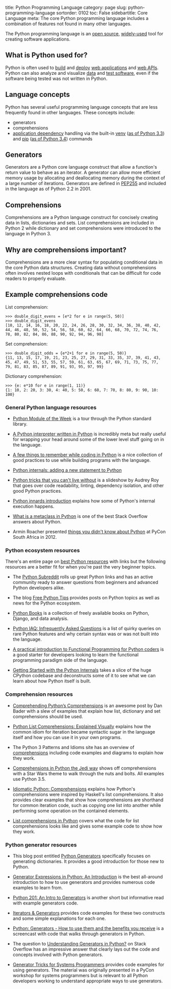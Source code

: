 title: Python Programming Language
category: page
slug: python-programming-language
sortorder: 0102
toc: False
sidebartitle: Core Language
meta: The core Python programming language includes a combination of features not found in many other languages.


The Python programming language is an 
[open source](https://www.python.org/downloads/source/), 
[widely-used](/why-use-python.html) tool for 
creating software applications.


## What is Python used for?
Python is often used to [build](/web-frameworks.html) and [deploy](/deployment.html) 
[web applications](/web-development.html) and 
[web APIs](/application-programming-interfaces.html). Python
can also analyze and visualize [data](/data.html) 
and [test software](/testing.html), even if the software being
tested was not written in Python.


## Language concepts
Python has several useful programming language concepts that are less 
frequently found in other languages. These concepts include:

* generators
* comprehensions
* [application dependency](/application-dependencies.html) handling via 
  the built-in [venv](https://www.python.org/dev/peps/pep-0405/) 
  ([as of Python 3.3](https://docs.python.org/3/whatsnew/3.3.html)) and
  [pip](https://www.python.org/dev/peps/pep-0453/) 
  ([as of Python 3.4](https://docs.python.org/3/whatsnew/3.4.html))
  commands


## Generators
Generators are a Python core language construct that allow a function's return
value to behave as an iterator. A generator can allow more efficient 
memory usage by allocating and deallocating memory during the context of a 
large number of iterations. Generators are defined in 
[PEP255](https://www.python.org/dev/peps/pep-0255/) and included in the
language as of Python 2.2 in 2001.


## Comprehensions
Comprehensions are a Python language construct for concisely creating data
in lists, dictionaries and sets. List comprehensions are included in Python 2
while dictionary and set comprehensions were introduced to the language in
Python 3.


## Why are comprehensions important?
Comprehensions are a more clear syntax for populating conditional data in the 
core Python data structures. Creating data without comprehensions often 
involves nested loops with conditionals that can be difficult for code
readers to properly evaluate.


## Example comprehensions code
List comprehension:

    >>> double_digit_evens = [e*2 for e in range(5, 50)]
    >>> double_digit_evens
    [10, 12, 14, 16, 18, 20, 22, 24, 26, 28, 30, 32, 34, 36, 38, 40, 42, 44, 46, 48, 50, 52, 54, 56, 58, 60, 62, 64, 66, 68, 70, 72, 74, 76, 78, 80, 82, 84, 86, 88, 90, 92, 94, 96, 98]


Set comprehension:

    >>> double_digit_odds = {e*2+1 for e in range(5, 50)}
    {11, 13, 15, 17, 19, 21, 23, 25, 27, 29, 31, 33, 35, 37, 39, 41, 43, 45, 47, 49, 51, 53, 55, 57, 59, 61, 63, 65, 67, 69, 71, 73, 75, 77, 79, 81, 83, 85, 87, 89, 91, 93, 95, 97, 99}

Dictionary comprehension:
    
    >>> {e: e*10 for e in range(1, 11)}
    {1: 10, 2: 20, 3: 30, 4: 40, 5: 50, 6: 60, 7: 70, 8: 80, 9: 90, 10: 100}


### General Python language resources
* [Python Module of the Week](http://pymotw.com/2/index.html) is a tour
  through the Python standard library.

* [A Python interpreter written in Python](http://aosabook.org/en/500L/a-python-interpreter-written-in-python.html)
  is incredibly meta but really useful for wrapping your head around some
  of the lower level stuff going on in the language.

* [A few things to remember while coding in Python](http://satyajit.ranjeev.in/)
  is a nice collection of good practices to use while building programs
  with the language. 

* [Python internals: adding a new statement to Python](http://eli.thegreenplace.net/2010/06/30/python-internals-adding-a-new-statement-to-python/)

* [Python tricks that you can't live without](http://www.slideshare.net/audreyr/python-tricks-that-you-cant-live-without)
  is a slideshow by Audrey Roy that goes over code readability, linting,
  dependency isolation, and other good Python practices.

* [Python innards introduction](http://tech.blog.aknin.name/2010/04/02/pythons-innards-introduction/)
  explains how some of Python's internal execution happens.

* [What is a metaclass in Python](http://stackoverflow.com/questions/100003/what-is-a-metaclass-in-python)
  is one of the best Stack Overflow answers about Python.

* Armin Roacher presented [things you didn't know about Python](https://speakerdeck.com/mitsuhiko/didntknow)
  at PyCon South Africa in 2012.


### Python ecosystem resources
There's an entire page on [best Python resources](/best-python-resources.html)
with links but the following resources are a better fit for when you're past 
the very beginner topics.

* The [Python Subreddit](http://www.reddit.com/r/python) rolls up great
  Python links and has an active community ready to answer questions from
  beginners and advanced Python developers alike.

* The blog [Free Python Tips](http://freepythontips.wordpress.com/) provides
  posts on Python topics as well as news for the Python ecosystem.

* [Python Books](http://pythonbooks.revolunet.com/) is a collection of freely
  available books on Python, Django, and data analysis.

* [Python IAQ: Infrequently Asked Questions](http://norvig.com/python-iaq.html)
  is a list of quirky queries on rare Python features and why certain syntax
  was or was not built into the language.

* [A practical introduction to Functional Programming for Python coders](https://codesachin.wordpress.com/2016/04/03/a-practical-introduction-to-functional-programming-for-python-coders/)
  is a good starter for developers looking to learn the functional 
  programming paradigm side of the language.

* [Getting Started with the Python Internals](http://akaptur.com/blog/2014/08/03/getting-started-with-python-internals/)
  takes a slice of the huge CPython codebase and deconstructs some of
  it to see what we can learn about how Python itself is built.


### Comprehension resources
* [Comprehending Python’s Comprehensions](https://dbader.org/blog/list-dict-set-comprehensions-in-python#intro)
  is an awesome post by Dan Bader with a slew of examples that explain
  how list, dictionary and set comprehensions should be used.

* [Python List Comprehensions: Explained Visually](http://treyhunner.com/2015/12/python-list-comprehensions-now-in-color/)
  explains how the common idiom for iteration became syntactic sugar in
  the language itself and how you can use it in your own programs.

* The Python 3 Patterns and Idioms site has an overview of 
  [comprehensions](http://python-3-patterns-idioms-test.readthedocs.org/en/latest/Comprehensions.html)
  including code examples and diagrams to explain how they work.

* [Comprehensions in Python the Jedi way](https://gist.github.com/mjhea0/1c0031bd6fcd9263f844)
  shows off comprehensions with a Star Wars theme to walk through the nuts
  and bolts. All examples use Python 3.5.

* [Idiomatic Python: Comprehensions](https://blogs.msdn.microsoft.com/pythonengineering/2016/03/14/idiomatic-python-comprehensions/)
  explains how Python's comprehensions were inspired by Haskell's list
  comprehensions. It also provides clear examples that show how comprehensions
  are shorthand for common iteration code, such as copying one list into
  another while performing some operation on the contained elements.

* [List comprehensions in Python](http://www.pythonforbeginners.com/basics/list-comprehensions-in-python)
  covers what the code for list comprehensions looks like and gives some
  example code to show how they work.


### Python generator resources
* This blog post entitled 
  [Python Generators](http://rdrewd.blogspot.com/2014/02/python-generators.html)
  specifically focuses on generating dictionaries. It provides a good 
  introduction for those new to Python.

* [Generator Expressions in Python: An Introduction](https://dbader.org/blog/python-generator-expressions#intro)
  is the best all-around introduction to how to use generators and
  provides numerous code examples to learn from.

* [Python 201: An Intro to Generators](http://www.blog.pythonlibrary.org/2014/01/27/python-201-an-intro-to-generators/)
  is another short but informative read with example generators code.

* [Iterators & Generators](http://anandology.com/python-practice-book/iterators.html)
  provides code examples for these two constructs and some simple explanations
  for each one.

* [Python: Generators - How to use them and the benefits you receive](https://www.youtube.com/watch?v=bD05uGo_sVI)
  is a screencast with code that walks through generators in Python.

* The question to [Understanding Generators in Python?](http://stackoverflow.com/questions/1756096/understanding-generators-in-python)
  on Stack Overflow has an impressive answer that clearly lays out the
  code and concepts involved with Python generators.

* [Generator Tricks for Systems Programmers](http://www.dabeaz.com/generators/)
  provides code examples for using generators. The material was originally
  presented in a PyCon workshop for systems programmers but is relevant to
  all Python developers working to understand appropriate ways to use
  generators.

